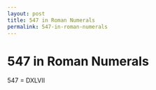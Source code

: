```yaml
---
layout: post
title: 547 in Roman Numerals
permalink: 547-in-roman-numerals
---
```


# 547 in Roman Numerals

547 = DXLVII

